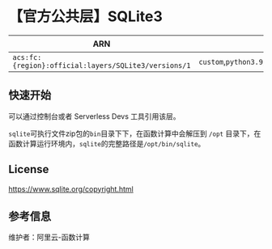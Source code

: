 
# 【官方公共层】SQLite3

| ARN  |  兼容运行时  | 版本 |
|------|------|--------|
| `acs:fc:{region}:official:layers/SQLite3/versions/1` | `custom`,`python3.9`,`nodejs16`,`nodejs14`,`java11`,`java8`   |  3.41.1  |

## 快速开始
可以通过控制台或者 Serverless Devs 工具引用该层。

`sqlite`可执行文件zip包的`bin`目录下下，在函数计算中会解压到 `/opt` 目录下，在函数计算运行环境内，`sqlite`的完整路径是`/opt/bin/sqlite`。

## License
https://www.sqlite.org/copyright.html

## 参考信息
维护者：阿里云-函数计算